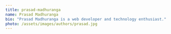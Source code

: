 ```yaml
---
title: prasad-madhuranga
name: Prasad Madhuranga
bio: "Prasad Madhuranga is a web developer and technology enthusiast."
photo: /assets/images/authors/prasad.jpg
---
```

